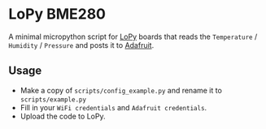 # LoPy BME280

A minimal micropython script for [LoPy](https://pycom.io) boards that reads the `Temperature` / `Humidity` / `Pressure` and posts it to [Adafruit](http://io.adafruit.com).

## Usage

- Make a copy of `scripts/config_example.py` and rename it to `scripts/example.py`
- Fill in your `WiFi credentials` and `Adafruit credentials`.
- Upload the code to LoPy.